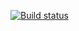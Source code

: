 [![Build status](https://ci.appveyor.com/api/projects/status/d6hi2mrnnf061toj?svg=true)](https://ci.appveyor.com/project/a-vystavkina/try-catch)
